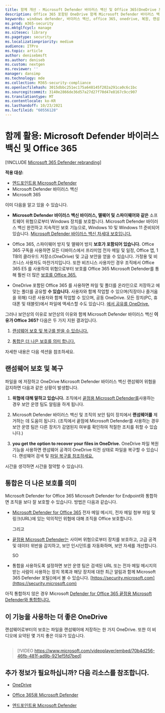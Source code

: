 ```yaml
---
title: 함께 개선 - Microsoft Defender 바이러스 백신 및 Office 365(OneDrive 포함) - 랜섬웨어 및 사이버 위협으로부터 더 나은 보호
description: Office 365 포함된 OneDrive 함께 Microsoft Defender 바이러스 백신. 자세한 내용은 이 문서를 읽어 보아야 합니다.
keywords: windows defender, 바이러스 백신, office 365, onedrive, 복원, 랜섬웨어
ms.prod: m365-security
ms.mktglfcycl: manage
ms.sitesec: library
ms.pagetype: security
ms.localizationpriority: medium
audience: ITPro
ms.topic: article
author: denisebmsft
ms.author: deniseb
ms.custom: nextgen
ms.reviewer: ''
manager: dansimp
ms.technology: mde
ms.collection: M365-security-compliance
ms.openlocfilehash: 3015dbbc251ec175a648145f202a291ca0c6c1bc
ms.sourcegitcommit: 3140e2866de36d57a27d27f70d47e8167c9cc907
ms.translationtype: MT
ms.contentlocale: ko-KR
ms.lasthandoff: 10/23/2021
ms.locfileid: "60556128"
---
```

# <a name="better-together-microsoft-defender-antivirus-and-office-365"></a>함께 활용: Microsoft Defender 바이러스 백신 및 Office 365

[!INCLUDE [Microsoft 365 Defender rebranding](../../includes/microsoft-defender.md)]


**적용 대상:**
- [엔드포인트용 Microsoft Defender](/microsoft-365/security/defender-endpoint/)
- Microsoft Defender 바이러스 백신
- Microsoft 365

이미 다음을 알고 있을 수 있습니다.

- **Microsoft Defender 바이러스 백신 바이러스, 맬웨어 및 스파이웨어와 같은** 소프트웨어 위협으로부터 Windows 장치를 보호합니다. Microsoft Defender 바이러스 백신 완전하고 지속적인 보호 기능으로, Windows 10 및 Windows 11 준비되어 있습니다. [Microsoft Defender 바이러스 백신 차세대 보호입니다.](./microsoft-defender-antivirus-in-windows-10.md) 

- Office 365, 스파이웨어 방지 및 맬웨어 방지 **보호가 포함되어 있습니다.** Office 365 구독을 사용하면 모든 디바이스에서 프리미엄 전자 메일 및 일정, Office 앱, 1 TB의 클라우드 저장소(OneDrive) 및 고급 보안을 얻을 수 있습니다. 가정용 및 비즈니스 사용자도 마찬가지입니다. 또한 비즈니스 사용자인 경우 조직에서 Office 365 E5 를 사용하여 위협으로부터 보호를 Office 365 Microsoft Defender를 통해 훨씬 더 많은 [보호를 Office 365.](/microsoft-365/security/office-365-security/protect-against-threats)

- OneDrive 포함된 Office 365 를 사용하면 파일 및 폴더를 온라인으로 저장하고 에 맞는 폴더를 공유할 **수 있습니다.** 사용자와 함께 작업할 수 있으며(직장이나 즐거움을 위해) 다른 사용자와 함께 작업할 수 있으며, 공동 OneDrive. 모든 장치(PC, 휴대폰 및 태블릿)에서 파일에 액세스할 수도 있습니다. [에서 공유를 OneDrive.](/OneDrive/manage-sharing)

그러나 보안상의 이유로 보안상의 이유와 함께 Microsoft Defender 바이러스 백신 **이유가 Office 365?** 다음은 두 가지 지원 결과입니다.

 1. [랜섬웨어 보호 및 복구를 받을 수 있습니다.](#ransomware-protection-and-recovery)

 2. [통합은 더 나은 보호를 의미 합니다.](#integration-means-better-protection)

자세한 내용은 다음 섹션을 참조하세요.

## <a name="ransomware-protection-and-recovery"></a>랜섬웨어 보호 및 복구

파일을 에 저장하고 OneDrive Microsoft Defender 바이러스 백신 [](./microsoft-defender-antivirus-in-windows-10.md) 랜섬웨어 위협을 감지하면 다음과 같은 상황이 발생합니다. [](/onedrive)

1. **위협에 대해 말하고 있습니다.** 조직에서 [끝점용 Microsoft Defender를](microsoft-defender-endpoint.md)사용하는 경우 보안 운영 팀도 알림을 하게 됩니다.

2. Microsoft Defender 바이러스 백신 및 조직의 보안 팀이 장치에서 **랜섬웨어를** 제거하는 데 도움이 됩니다. (조직에서 끝점에 Microsoft Defender를 사용하는 경우 보안 운영 팀은 다른 장치가 감염된지 여부를 확인하여 적절한 조치를 취할 수 있습니다.)

3. **you get the option to recover your files in OneDrive.** OneDrive 파일 복원 기능을 사용하면 랜섬웨어 공격이 OneDrive 이전 상태로 파일을 복구할 수 있습니다. 랜섬웨어 검색 및 [파일 복구를 참조하세요.](https://support.office.com/article/0d90ec50-6bfd-40f4-acc7-b8c12c73637f)

시간을 생각하면 시간을 절약할 수 있습니다. 

## <a name="integration-means-better-protection"></a>통합은 더 나은 보호를 의미

Microsoft Defender for Office 365 Microsoft Defender for Endpoint와 통합하면 조직을 보다 잘 보호할 수 있습니다. 방법은 다음과 같습니다.

- [Microsoft Defender for Office 365](/microsoft-365/security/office-365-security/office-365-atp) 전자 메일 메시지, 전자 메일 첨부 파일 및 링크(URL)에 있는 악의적인 위협에 대해 조직을 Office 보호합니다.

    그리고

- [끝점용 Microsoft Defender는](microsoft-defender-endpoint.md) 사이버 위협으로부터 장치를 보호하고, 고급 공격 및 데이터 위반을 감지하고, 보안 인시던트를 자동화하며, 보안 자세를 개선합니다.

    SO

- 통합을 사용하도록 설정하면 보안 운영 팀은 검색된 URL 또는 전자 메일 메시지의 받는 사람이 사용하는 장치 목록과 해당 장치에 대한 최근 알림과 함께 Microsoft 365 Defender 포털()에서 볼 수 있습니다. [https://security.microsoft.com](https://security.microsoft.com)

아직 통합하지 않은 경우 Microsoft [Defender for Office 365 끝점용 Microsoft Defender와 통합합니다.](/microsoft-365/security/office-365-security/integrate-office-365-ti-with-wdatp)

## <a name="more-good-reasons-to-use-onedrive"></a>이 기능을 사용하는 더 좋은 OneDrive

랜섬웨어로부터의 보호는 파일을 랜섬웨어에 저장하는 한 가지 OneDrive. 또한 이 비디오에 요약된 몇 가지 좋은 이유가 있습니다. <br/><br/>

> [!VIDEO https://www.microsoft.com/videoplayer/embed/70b4d256-46fb-481f-ad9b-921ef5fd7bed]

## <a name="want-to-learn-more-see-these-resources"></a>추가 정보가 필요하십니까? 다음 리소스를 참조합니다.

- [OneDrive](/onedrive)

- [Office 365용 Microsoft Defender](/microsoft-365/security/office-365-security/office-365-atp)

- [엔드포인트용 Microsoft Defender](microsoft-defender-endpoint.md)